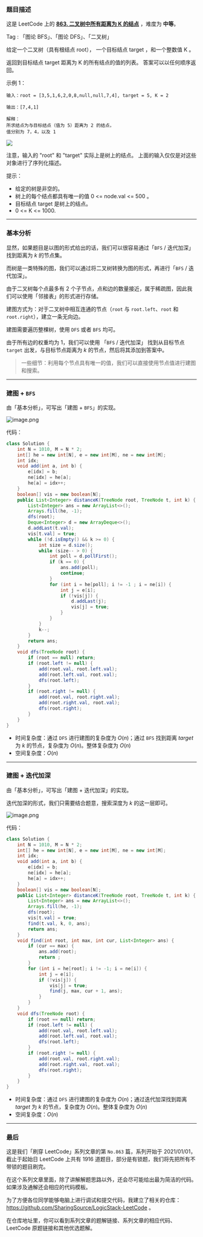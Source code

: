 ### 题目描述

这是 LeetCode 上的 **[863. 二叉树中所有距离为 K 的结点](https://leetcode-cn.com/problems/all-nodes-distance-k-in-binary-tree/solution/gong-shui-san-xie-yi-ti-shuang-jie-jian-x6hak/)** ，难度为 **中等**。

Tag : 「图论 BFS」、「图论 DFS」、「二叉树」



给定一个二叉树（具有根结点 root）， 一个目标结点 target ，和一个整数值 K 。

返回到目标结点 target 距离为 K 的所有结点的值的列表。 答案可以以任何顺序返回。


示例 1：
```
输入：root = [3,5,1,6,2,0,8,null,null,7,4], target = 5, K = 2

输出：[7,4,1]

解释：
所求结点为与目标结点（值为 5）距离为 2 的结点，
值分别为 7，4，以及 1
```
![](https://s3-lc-upload.s3.amazonaws.com/uploads/2018/06/28/sketch0.png)

注意，输入的 "root" 和 "target" 实际上是树上的结点。
上面的输入仅仅是对这些对象进行了序列化描述。

提示：
* 给定的树是非空的。
* 树上的每个结点都具有唯一的值 0 <= node.val <= 500 。
* 目标结点 target 是树上的结点。
* 0 <= K <= 1000.

---

### 基本分析

显然，如果题目是以图的形式给出的话，我们可以很容易通过「`BFS` / 迭代加深」找到距离为 $k$ 的节点集。

而树是一类特殊的图，我们可以通过将二叉树转换为图的形式，再进行「`BFS` / 迭代加深」。

由于二叉树每个点最多有 $2$ 个子节点，点和边的数量接近，属于稀疏图，因此我们可以使用「邻接表」的形式进行存储。

建图方式为：对于二叉树中相互连通的节点（`root` 与 `root.left`、`root` 和 `root.right`），建立一条无向边。

建图需要遍历整棵树，使用 `DFS` 或者 `BFS` 均可。

由于所有边的权重均为 $1$，我们可以使用 「`BFS` / 迭代加深」 找到从目标节点 `target` 出发，与目标节点距离为 $k$ 的节点，然后将其添加到答案中。

>一些细节：利用每个节点具有唯一的值，我们可以直接使用节点值进行建图和搜索。


---

### 建图 + `BFS`

由「基本分析」，可写出「建图 + `BFS`」的实现。

![image.png](https://pic.leetcode-cn.com/1627435303-JWROoB-image.png)

代码：
```Java
class Solution {
    int N = 1010, M = N * 2;
    int[] he = new int[N], e = new int[M], ne = new int[M];
    int idx;
    void add(int a, int b) {
        e[idx] = b;
        ne[idx] = he[a];
        he[a] = idx++;
    }
    boolean[] vis = new boolean[N];
    public List<Integer> distanceK(TreeNode root, TreeNode t, int k) {
        List<Integer> ans = new ArrayList<>();
        Arrays.fill(he, -1);
        dfs(root);
        Deque<Integer> d = new ArrayDeque<>();
        d.addLast(t.val);
        vis[t.val] = true;
        while (!d.isEmpty() && k >= 0) {
            int size = d.size();
            while (size-- > 0) {
                int poll = d.pollFirst();
                if (k == 0) {
                    ans.add(poll);
                    continue;
                }
                for (int i = he[poll]; i != -1 ; i = ne[i]) {
                    int j = e[i];
                    if (!vis[j]) {
                        d.addLast(j);
                        vis[j] = true;
                    }
                }
            }
            k--;
        }
        return ans;
    }
    void dfs(TreeNode root) {
        if (root == null) return;
        if (root.left != null) {
            add(root.val, root.left.val);
            add(root.left.val, root.val);
            dfs(root.left);
        }
        if (root.right != null) {
            add(root.val, root.right.val);
            add(root.right.val, root.val);
            dfs(root.right);
        }
    }
}
```
* 时间复杂度：通过 `DFS` 进行建图的复杂度为 $O(n)$；通过 `BFS` 找到距离 $target$ 为 $k$ 的节点，复杂度为 $O(n)$。整体复杂度为 $O(n)$
* 空间复杂度：$O(n)$

---

### 建图 + 迭代加深

由「基本分析」，可写出「建图 + 迭代加深」的实现。

迭代加深的形式，我们只需要结合题意，搜索深度为 $k$ 的这一层即可。

![image.png](https://pic.leetcode-cn.com/1627435278-iGCsTQ-image.png)

代码：
```Java
class Solution {
    int N = 1010, M = N * 2;
    int[] he = new int[N], e = new int[M], ne = new int[M];
    int idx;
    void add(int a, int b) {
        e[idx] = b;
        ne[idx] = he[a];
        he[a] = idx++;
    }
    boolean[] vis = new boolean[N];
    public List<Integer> distanceK(TreeNode root, TreeNode t, int k) {
        List<Integer> ans = new ArrayList<>();
        Arrays.fill(he, -1);
        dfs(root);
        vis[t.val] = true;
        find(t.val, k, 0, ans);
        return ans;
    }
    void find(int root, int max, int cur, List<Integer> ans) {
        if (cur == max) {
            ans.add(root);
            return ;
        }
        for (int i = he[root]; i != -1; i = ne[i]) {
            int j = e[i];
            if (!vis[j]) {
                vis[j] = true;
                find(j, max, cur + 1, ans);
            }
        }
    }
    void dfs(TreeNode root) {
        if (root == null) return;
        if (root.left != null) {
            add(root.val, root.left.val);
            add(root.left.val, root.val);
            dfs(root.left);
        }
        if (root.right != null) {
            add(root.val, root.right.val);
            add(root.right.val, root.val);
            dfs(root.right);
        }
    }
}
```
* 时间复杂度：通过 `DFS` 进行建图的复杂度为 $O(n)$；通过迭代加深找到距离 $target$ 为 $k$ 的节点，复杂度为 $O(n)$。整体复杂度为 $O(n)$
* 空间复杂度：$O(n)$


---

### 最后

这是我们「刷穿 LeetCode」系列文章的第 `No.863` 篇，系列开始于 2021/01/01，截止于起始日 LeetCode 上共有 1916 道题目，部分是有锁题，我们将先把所有不带锁的题目刷完。

在这个系列文章里面，除了讲解解题思路以外，还会尽可能给出最为简洁的代码。如果涉及通解还会相应的代码模板。

为了方便各位同学能够电脑上进行调试和提交代码，我建立了相关的仓库：https://github.com/SharingSource/LogicStack-LeetCode 。

在仓库地址里，你可以看到系列文章的题解链接、系列文章的相应代码、LeetCode 原题链接和其他优选题解。


